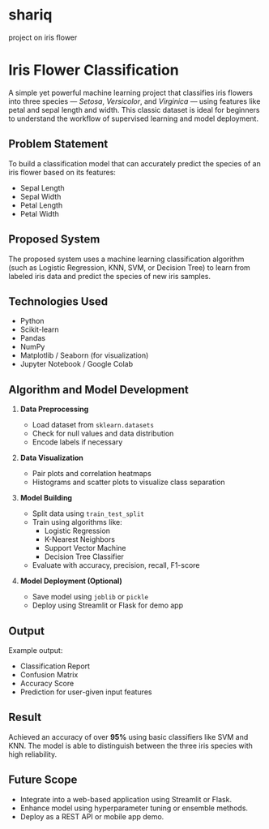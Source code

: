 # shariq
project on iris flower
# Iris Flower Classification

A simple yet powerful machine learning project that classifies iris flowers into three species — *Setosa*, *Versicolor*, and *Virginica* — using features like petal and sepal length and width. This classic dataset is ideal for beginners to understand the workflow of supervised learning and model deployment.

## Problem Statement

To build a classification model that can accurately predict the species of an iris flower based on its features:
- Sepal Length
- Sepal Width
- Petal Length
- Petal Width

## Proposed System

The proposed system uses a machine learning classification algorithm (such as Logistic Regression, KNN, SVM, or Decision Tree) to learn from labeled iris data and predict the species of new iris samples.

## Technologies Used

- Python
- Scikit-learn
- Pandas
- NumPy
- Matplotlib / Seaborn (for visualization)
- Jupyter Notebook / Google Colab

## Algorithm and Model Development

1. **Data Preprocessing**  
   - Load dataset from `sklearn.datasets`
   - Check for null values and data distribution
   - Encode labels if necessary

2. **Data Visualization**  
   - Pair plots and correlation heatmaps
   - Histograms and scatter plots to visualize class separation

3. **Model Building**  
   - Split data using `train_test_split`
   - Train using algorithms like:
     - Logistic Regression
     - K-Nearest Neighbors
     - Support Vector Machine
     - Decision Tree Classifier
   - Evaluate with accuracy, precision, recall, F1-score

4. **Model Deployment (Optional)**  
   - Save model using `joblib` or `pickle`
   - Deploy using Streamlit or Flask for demo app

## Output

Example output:
- Classification Report  
- Confusion Matrix  
- Accuracy Score  
- Prediction for user-given input features

## Result

Achieved an accuracy of over **95%** using basic classifiers like SVM and KNN. The model is able to distinguish between the three iris species with high reliability.

## Future Scope

- Integrate into a web-based application using Streamlit or Flask.
- Enhance model using hyperparameter tuning or ensemble methods.
- Deploy as a REST API or mobile app demo.
